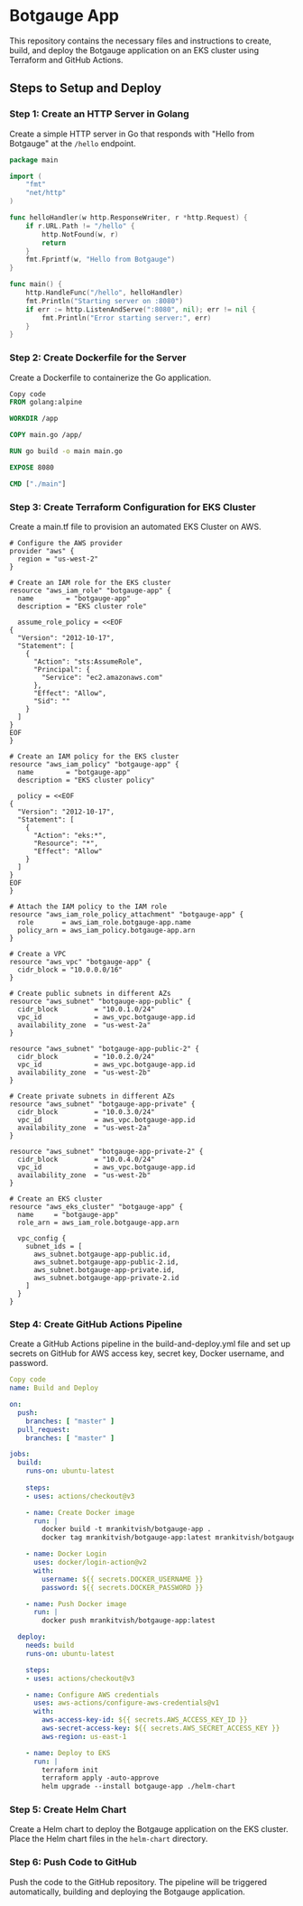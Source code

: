 # Botgauge App

This repository contains the necessary files and instructions to create, build, and deploy the Botgauge application on an EKS cluster using Terraform and GitHub Actions.

## Steps to Setup and Deploy

### Step 1: Create an HTTP Server in Golang

Create a simple HTTP server in Go that responds with "Hello from Botgauge" at the `/hello` endpoint.

```go
package main

import (
    "fmt"
    "net/http"
)

func helloHandler(w http.ResponseWriter, r *http.Request) {
    if r.URL.Path != "/hello" {
        http.NotFound(w, r)
        return
    }
    fmt.Fprintf(w, "Hello from Botgauge")
}

func main() {
    http.HandleFunc("/hello", helloHandler)
    fmt.Println("Starting server on :8080")
    if err := http.ListenAndServe(":8080", nil); err != nil {
        fmt.Println("Error starting server:", err)
    }
}
```
### Step 2: Create Dockerfile for the Server
Create a Dockerfile to containerize the Go application.

```dockerfile
Copy code
FROM golang:alpine

WORKDIR /app

COPY main.go /app/

RUN go build -o main main.go

EXPOSE 8080

CMD ["./main"]
```
### Step 3: Create Terraform Configuration for EKS Cluster
Create a main.tf file to provision an automated EKS Cluster on AWS.

```hcl
# Configure the AWS provider
provider "aws" {
  region = "us-west-2"
}

# Create an IAM role for the EKS cluster
resource "aws_iam_role" "botgauge-app" {
  name        = "botgauge-app"
  description = "EKS cluster role"

  assume_role_policy = <<EOF
{
  "Version": "2012-10-17",
  "Statement": [
    {
      "Action": "sts:AssumeRole",
      "Principal": {
        "Service": "ec2.amazonaws.com"
      },
      "Effect": "Allow",
      "Sid": ""
    }
  ]
}
EOF
}

# Create an IAM policy for the EKS cluster
resource "aws_iam_policy" "botgauge-app" {
  name        = "botgauge-app"
  description = "EKS cluster policy"

  policy = <<EOF
{
  "Version": "2012-10-17",
  "Statement": [
    {
      "Action": "eks:*",
      "Resource": "*",
      "Effect": "Allow"
    }
  ]
}
EOF
}

# Attach the IAM policy to the IAM role
resource "aws_iam_role_policy_attachment" "botgauge-app" {
  role       = aws_iam_role.botgauge-app.name
  policy_arn = aws_iam_policy.botgauge-app.arn
}

# Create a VPC
resource "aws_vpc" "botgauge-app" {
  cidr_block = "10.0.0.0/16"
}

# Create public subnets in different AZs
resource "aws_subnet" "botgauge-app-public" {
  cidr_block         = "10.0.1.0/24"
  vpc_id             = aws_vpc.botgauge-app.id
  availability_zone  = "us-west-2a"
}

resource "aws_subnet" "botgauge-app-public-2" {
  cidr_block         = "10.0.2.0/24"
  vpc_id             = aws_vpc.botgauge-app.id
  availability_zone  = "us-west-2b"
}

# Create private subnets in different AZs
resource "aws_subnet" "botgauge-app-private" {
  cidr_block         = "10.0.3.0/24"
  vpc_id             = aws_vpc.botgauge-app.id
  availability_zone  = "us-west-2a"
}

resource "aws_subnet" "botgauge-app-private-2" {
  cidr_block         = "10.0.4.0/24"
  vpc_id             = aws_vpc.botgauge-app.id
  availability_zone  = "us-west-2b"
}

# Create an EKS cluster
resource "aws_eks_cluster" "botgauge-app" {
  name     = "botgauge-app"
  role_arn = aws_iam_role.botgauge-app.arn

  vpc_config {
    subnet_ids = [
      aws_subnet.botgauge-app-public.id, 
      aws_subnet.botgauge-app-public-2.id, 
      aws_subnet.botgauge-app-private.id, 
      aws_subnet.botgauge-app-private-2.id
    ]
  }
}
```
### Step 4: Create GitHub Actions Pipeline
Create a GitHub Actions pipeline in the build-and-deploy.yml file and set up secrets on GitHub for AWS access key, secret key, Docker username, and password.

```yaml
Copy code
name: Build and Deploy

on:
  push:
    branches: [ "master" ]
  pull_request:
    branches: [ "master" ]

jobs:
  build:
    runs-on: ubuntu-latest
    
    steps:
    - uses: actions/checkout@v3

    - name: Create Docker image
      run: |
        docker build -t mrankitvish/botgauge-app .
        docker tag mrankitvish/botgauge-app:latest mrankitvish/botgauge-app:latest

    - name: Docker Login
      uses: docker/login-action@v2
      with:
        username: ${{ secrets.DOCKER_USERNAME }}
        password: ${{ secrets.DOCKER_PASSWORD }}

    - name: Push Docker image
      run: |
        docker push mrankitvish/botgauge-app:latest

  deploy:
    needs: build
    runs-on: ubuntu-latest

    steps:
    - uses: actions/checkout@v3

    - name: Configure AWS credentials
      uses: aws-actions/configure-aws-credentials@v1
      with:
        aws-access-key-id: ${{ secrets.AWS_ACCESS_KEY_ID }}
        aws-secret-access-key: ${{ secrets.AWS_SECRET_ACCESS_KEY }}
        aws-region: us-east-1

    - name: Deploy to EKS
      run: |
        terraform init
        terraform apply -auto-approve
        helm upgrade --install botgauge-app ./helm-chart
```
### Step 5: Create Helm Chart
Create a Helm chart to deploy the Botgauge application on the EKS cluster. Place the Helm chart files in the `helm-chart` directory.

### Step 6: Push Code to GitHub
Push the code to the GitHub repository. The pipeline will be triggered automatically, building and deploying the Botgauge application.
